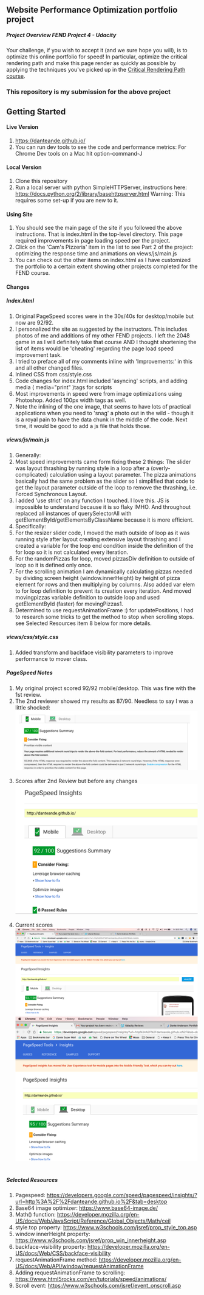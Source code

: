 ## Website Performance Optimization portfolio project

##### Project Overview FEND Project 4 - Udacity

Your challenge, if you wish to accept it (and we sure hope you will), is to optimize this online portfolio for speed! In particular, optimize the critical rendering path and make this page render as quickly as possible by applying the techniques you've picked up in the [Critical Rendering Path course](https://www.udacity.com/course/ud884).



### This repository is my submission for the above project

## Getting Started

#### Live Version

1. https://danteande.github.io/
1. You can run dev tools to see the code and performance metrics: For Chrome Dev tools on a Mac hit option-command-J

#### Local Version

1. Clone this repository
1. Run a local server with python SimpleHTTPServer, instructions here: https://docs.python.org/2/library/basehttpserver.html
Warning: This requires some set-up if you are new to it.


#### Using Site

1. You should see the main page of the site if you followed the above instructions. That is index.html in the top-level directory. This page required improvements in page loading speed per the project.
1. Click on the 'Cam's Pizzeria' item in the list to see Part 2 of the project: optimizing the response time and animations on views/js/main.js
1. You can check out the other items on index.html as I have customized the portfolio to a certain extent showing other projects completed for the FEND course.


#### Changes

##### Index.html


1. Original PageSpeed scores were in the 30s/40s for desktop/mobile but now are 92/92.
1. I personalized the site as suggested by the instructors. This includes photos of me and additions of my other FEND projects. I left the 2048 game in as I will definitely take that course AND I thought shortening the list of items would be 'cheating' regarding the page load speed improvement task.
1. I tried to preface all of my comments inline with 'Improvements:' in this and all other changed files.
1. Inlined CSS from css/style.css
1. Code changes for index.html included 'asyncing' scripts, and adding media ( media="print" )tags for scripts
1. Most improvements in speed were from image optimizations using Photoshop. Added 100px width tags as well.
1. Note the inlining of the one image, that seems to have lots of practical applications when you need to 'snag' a photo out in the wild - though it is a royal pain to have the data chunk in the middle of the code. Next time, it would be good to add a js file that holds those.

##### views/js/main.js

1. Generally:
1. Most speed improvements came form fixing these 2 things: The slider was layout thrashing by running style in a loop after a (overly-complicated) calculation using a layout parameter. The pizza animations basically had the same problem as the slider so I simplified that code to get the layout parameter outside of the loop to remove the thrashing, i.e. Forced Synchronous Layout.
1. I added 'use strict' on any function I touched. I love this. JS is impossible to understand because it is so flaky IMHO. And throughout replaced all instances of querySelectorAll with getElementById/getElementsByClassName because it is more efficient.
1. Specifically:
1. For the resizer slider code, I moved the math outside of loop as it was running style after layout creating extensive layout thrashing and I created a variable for the loop end condition inside the definition of the for loop  so it is not calculated every iteration.
1. For the randomPizzas for loop, moved pizzasDiv definition to outside of loop so it is defined only once.
1. For the scrolling animation I am dynamically calculating pizzas needed by dividing screen height (window.innerHeight) by height of pizza element for rows and then multiplying by columns. Also added var elem to for loop definition to prevent its creation every iteration. And moved movingpizzas variable definition to outside loop and used getElementById (faster) for movingPizzas1.
1. Determined to use requestAnimationFrame  :) for updatePositions, I had to research some tricks to get the method to stop when scrolling stops. see Selected Resources item 8 below for more details.

##### views/css/style.css

1. Added transform and backface visibility parameters to improve performance to mover class.


##### PageSpeed Notes

1. My original project scored 92/92 mobile/desktop. This was fine with the 1st review.
1. The 2nd reviewer showed my results as 87/90. Needless to say I was a little shocked:
![2nd Review Score](views/images/ReviewPSScore.png)
<br><br>
1. Scores after 2nd Review but before any changes
![After 2nd Review before changes](views/images/A2RBCPSScore.png)
<br><br>
1. Current scores
![Current score mobile](views/images/CurrentPSScore1.png)
![Current score desktop](views/images/CurrentPSScore2.png)
<br><br>


##### Selected Resources

1. Pagespeed: https://developers.google.com/speed/pagespeed/insights/?url=http%3A%2F%2Fdanteande.github.io%2F&tab=desktop
1. Base64 image optimizer: https://www.base64-image.de/
1. Math() function: https://developer.mozilla.org/en-US/docs/Web/JavaScript/Reference/Global_Objects/Math/ceil
1. style.top property: https://www.w3schools.com/jsref/prop_style_top.asp
1. window innerHeight property: https://www.w3schools.com/jsref/prop_win_innerheight.asp
1. backface-visibility property: https://developer.mozilla.org/en-US/docs/Web/CSS/backface-visibility
1. requestAnimationFrame method: https://developer.mozilla.org/en-US/docs/Web/API/window/requestAnimationFrame
1. Adding requestAnimationFrame to scrolling: https://www.html5rocks.com/en/tutorials/speed/animations/
1. Scroll event: https://www.w3schools.com/jsref/event_onscroll.asp
